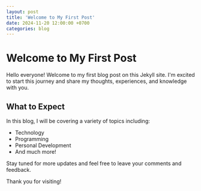 ```yaml
---
layout: post
title: 'Welcome to My First Post'
date: 2024-11-20 12:00:00 +0700
categories: blog
---
```


# Welcome to My First Post

Hello everyone! Welcome to my first blog post on this Jekyll site. I'm excited to start this journey and share my thoughts, experiences, and knowledge with you.

## What to Expect

In this blog, I will be covering a variety of topics including:

- Technology
- Programming
- Personal Development
- And much more!

Stay tuned for more updates and feel free to leave your comments and feedback.

Thank you for visiting!
